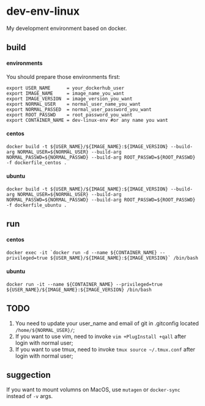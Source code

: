 # dev-env-linux
My development environment based on docker.

## build

#### environments
You should prepare those environments first:
```shell
export USER_NAME      = your_dockerhub_user
export IMAGE_NAME     = image_name_you_want
export IMAGE_VERSION  = image_version_you_want
export NORMAL_USER    = normal_user_name_you_want
export NORMAL_PASSED  = normal_user_password_you_want
export ROOT_PASSWD    = root_password_you_want
export CONTAINER_NAME = dev-linux-env #or any name you want
```

#### centos
```shell
docker build -t ${USER_NAME}/${IMAGE_NAME}:${IMAGE_VERSION} --build-arg NORMAL_USER=${NORMAL_USER} --build-arg NORMAL_PASSWD=${NORMAL_PASSWD} --build-arg ROOT_PASSWD=${ROOT_PASSWD} -f dockerfile_centos .
```

#### ubuntu
```shell
docker build -t ${USER_NAME}/${IMAGE_NAME}:${IMAGE_VERSION} --build-arg NORMAL_USER=${NORMAL_USER} --build-arg NORMAL_PASSWD=${NORMAL_PASSWD} --build-arg ROOT_PASSWD=${ROOT_PASSWD} -f dockerfile_ubuntu .
```

## run
#### centos
```shell
docker exec -it `docker run -d --name ${CONTAINER_NAME} --privileged=true ${USER_NAME}/${IMAGE_NAME}:${IMAGE_VERSION}` /bin/bash
```

#### ubuntu
```shell
docker run -it --name ${CONTAINER_NAME} --privileged=true ${USER_NAME}/${IMAGE_NAME}:${IMAGE_VERSION} /bin/bash
```

## TODO
1. You need to update your user_name and email of git in .gitconfig located `/home/${NORMAL_USER}/`;
2. If you want to use vim, need to invoke `vim +PlugInstall +qall` after login with normal user;
3. If you want to use tmux, need to invoke `tmux source ~/.tmux.conf` after login with normal user;

## suggection
If you want to mount volumns on MacOS, use `mutagen` or `docker-sync` instead of `-v` args.

